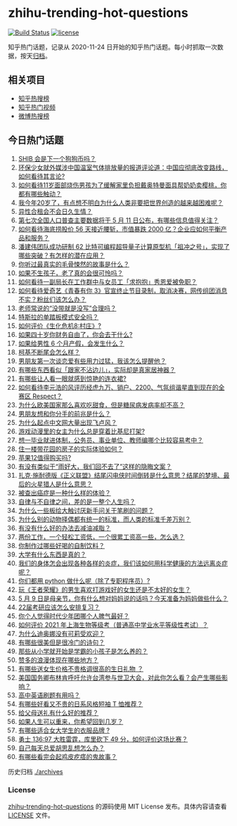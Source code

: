# zhihu-trending-hot-questions

[![Build Status](https://github.com/justjavac/zhihu-trending-hot-questions/workflows/ci/badge.svg?branch=master)](https://github.com/justjavac/zhihu-trending-hot-questions/actions)
[![license](https://img.shields.io/github/license/justjavac/zhihu-trending-hot-questions)](https://github.com/justjavac/zhihu-trending-hot-questions/blob/master/LICENSE)

知乎热门话题，记录从 2020-11-24 日开始的知乎热门话题。每小时抓取一次数据，按天[归档](./archives)。

## 相关项目

- [知乎热搜榜](https://github.com/justjavac/zhihu-trending-top-search)
- [知乎热门视频](https://github.com/justjavac/zhihu-trending-hot-video)
- [微博热搜榜](https://github.com/justjavac/weibo-trending-hot-search)

## 今日热门话题

<!-- BEGIN -->
<!-- 最后更新时间 Mon May 10 2021 01:28:56 GMT+0800 (China Standard Time) -->

1. [SHIB 会是下一个狗狗币吗？](https://www.zhihu.com/question/455602405)
2. [环保少女就外媒涉中国温室气体排放量的报道评论道：中国应彻底改变路线，如何看待其言论?](https://www.zhihu.com/question/458454363)
3. [如何看待11岁面部烧伤男孩为了缓解家里负担戴奥特曼面具帮奶奶卖樱桃，你都有哪些触动？](https://www.zhihu.com/question/458441722)
4. [我今年20岁了，有点想不明白为什么人类非要把世界创造的越来越困难呢？](https://www.zhihu.com/question/452475296)
5. [异性合租会不会日久生情？](https://www.zhihu.com/question/295424569)
6. [第七次全国人口普查主要数据将于 5 月 11
   日公布，有哪些信息值得关注？](https://www.zhihu.com/question/458484293)
7. [如何看待海底捞股价 56 天接近腰斩，市值暴跌 2000
   亿？企业应如何平衡产品和服务？](https://www.zhihu.com/question/458401875)
8. [潘建伟团队成功研制 62
   比特可编程超导量子计算原型机「祖冲之号」，实现了哪些突破？有怎样的潜在应用？](https://www.zhihu.com/question/458402313)
9. [你听过最真实的毛骨悚然的故事是什么？](https://www.zhihu.com/question/458168131)
10. [如果不生孩子，老了真的会很可怜吗？](https://www.zhihu.com/question/444313202)
11. [如何看待一副局长在工作群中与女员工「求抱抱」秀恩爱被免职？](https://www.zhihu.com/question/458503250)
12. [如何看待爱奇艺《青春有你
    3》官宣终止节目录制，取消决赛，网传组团消息不实？粉丝们该怎么办？](https://www.zhihu.com/question/458528380)
13. [老师常说的“没带就是没写”合理吗？](https://www.zhihu.com/question/457033055)
14. [特斯拉的单踏板模式安全吗？](https://www.zhihu.com/question/457106227)
15. [如何评价《生化危机8:村庄》?](https://www.zhihu.com/question/401056274)
16. [如果四十岁你财务自由了，你会去干什么?](https://www.zhihu.com/question/323042685)
17. [如果给男性 6 个月产假，会发生什么？](https://www.zhihu.com/question/458379267)
18. [柯基不断尾会怎么样？](https://www.zhihu.com/question/366868572)
19. [男朋友第一次谈恋爱有些用力过猛，我该怎么提醒他？](https://www.zhihu.com/question/419802297)
20. [有哪些东西看似「跟家不沾边儿」，实际却是真家居神器？](https://www.zhihu.com/question/454606011)
21. [有哪些让人看一眼就感到惊艳的连衣裙?](https://www.zhihu.com/question/383661922)
22. [如何看待李元浩的风评历经虎九万、销户、2200、气氛组谐星直到现在的全赛区
    Respect？](https://www.zhihu.com/question/458398300)
23. [为什么欧美国家那么喜欢吃甜食，但是糖尿病发病率却不高？](https://www.zhihu.com/question/418929439)
24. [男朋友想和你分手的前兆是什么？](https://www.zhihu.com/question/23312889)
25. [为什么起点中文网大量出现飞卢风？](https://www.zhihu.com/question/454447604)
26. [游戏动漫里的女主为什么总是穿着比基尼打架?](https://www.zhihu.com/question/453352120)
27. [想一毕业就进体制，公务员、事业单位、教师编哪个比较容易考中？](https://www.zhihu.com/question/456370248)
28. [住一楼带花园的房子的实际体验如何？](https://www.zhihu.com/question/24249319)
29. [苹果12值得购买吗?](https://www.zhihu.com/question/369674875)
30. [有没有类似于“雨好大，我们回不去了”这样的隐晦文案？](https://www.zhihu.com/question/445913131)
31. [扎克·施耐德版《正义联盟》结尾闪电侠时间倒转是什么意思？结尾的梦境、最后的火星猎人是什么意思？](https://www.zhihu.com/question/450098286)
32. [被查出癌症是一种什么样的体验？](https://www.zhihu.com/question/316703481)
33. [自律与不自律之间，差的是一整个人生吗？](https://www.zhihu.com/question/441394802)
34. [为什么一些板绘大触讨厌新手问关于笔刷的问题？](https://www.zhihu.com/question/29415580)
35. [为什么别的动物择偶都有统一的标准，而人类的标准千差万别？](https://www.zhihu.com/question/457515166)
36. [有没有什么好的办法去减油减脂？](https://www.zhihu.com/question/455888186)
37. [两份工作，一个轻松工资低，一个很累工资高一些，怎么选？](https://www.zhihu.com/question/63557154)
38. [你制作过哪些好喝的自制饮料？](https://www.zhihu.com/question/23019168)
39. [大学有什么东西是真的？](https://www.zhihu.com/question/430807321)
40. [我们的身体怎会出现各种各样的炎症，我们该如何用科学健康的方法远离炎症呢？](https://www.zhihu.com/question/457066503)
41. [你们都用 python 做什么呢（除了专职程序员）?](https://www.zhihu.com/question/439442263)
42. [玩《王者荣耀》的男生喜欢打游戏好的女生还是不太好的女生？](https://www.zhihu.com/question/457990985)
43. [5 月 9
    日是母亲节，你有什么想对妈妈说的话吗？今天准备为妈妈做些什么？](https://www.zhihu.com/question/458478831)
44. [22届考研应该怎么安排复习？](https://www.zhihu.com/question/413326195)
45. [你个人觉得时代少年团哪个人脾气最好？](https://www.zhihu.com/question/452322693)
46. [如何评价 2021
    年上海生物等级考（普通高中学业水平等级性考试）？](https://www.zhihu.com/question/455464126)
47. [为什么迪奥娜没有可莉受欢迎？](https://www.zhihu.com/question/458071219)
48. [有哪些很美但是很冷门的诗句？](https://www.zhihu.com/question/375569001)
49. [那些从小学就开始是学霸的小孩子是怎么养的？](https://www.zhihu.com/question/427567462)
50. [赞多的浪漫体现在哪些地方？](https://www.zhihu.com/question/458459520)
51. [有哪些送女生价格不贵格调很高的生日礼物 ？](https://www.zhihu.com/question/277831030)
52. [美国国务卿布林肯呼吁允许台湾参与世卫大会，对此你怎么看？会产生哪些影响？](https://www.zhihu.com/question/458323936)
53. [高中英语刷题有用吗？](https://www.zhihu.com/question/312216212)
54. [有哪些好看又不贵的日系风格短袖 T 恤推荐？](https://www.zhihu.com/question/267880033)
55. [给父母送礼有什么好的推荐？](https://www.zhihu.com/question/27251347)
56. [如果人生可以重来，你希望回到几岁？](https://www.zhihu.com/question/457500157)
57. [有哪些适合女大学生的衣服品牌 ?](https://www.zhihu.com/question/37101521)
58. [勇士 136:97 大胜雷霆，库里砍下 49
    分，如何评价这场比赛？](https://www.zhihu.com/question/458480119)
59. [自己每天总爱胡思乱想怎么办？](https://www.zhihu.com/question/364386829)
60. [有哪些看完会起鸡皮疙瘩的鬼故事？](https://www.zhihu.com/question/447385140)

<!-- END -->

历史归档 [./archives](./archives)

### License

[zhihu-trending-hot-questions](https://github.com/justjavac/zhihu-trending-hot-questions)
的源码使用 MIT License 发布。具体内容请查看 [LICENSE](./LICENSE) 文件。
